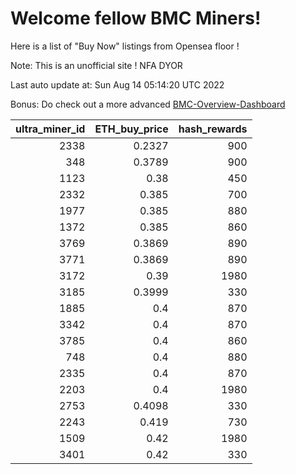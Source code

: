 # Welcome fellow BMC Miners!
Here is a list of "Buy Now" listings from Opensea floor !

Note: This is an unofficial site ! NFA DYOR

Last auto update at: Sun Aug 14 05:14:20 UTC 2022

Bonus: Do check out a more advanced [BMC-Overview-Dashboard](https://dune.com/defifunk/BMC-Overview-Dashboard)


|   ultra_miner_id |   ETH_buy_price |   hash_rewards |
|-----------------:|----------------:|---------------:|
|             2338 |          0.2327 |            900 |
|              348 |          0.3789 |            900 |
|             1123 |          0.38   |            450 |
|             2332 |          0.385  |            700 |
|             1977 |          0.385  |            880 |
|             1372 |          0.385  |            860 |
|             3769 |          0.3869 |            890 |
|             3771 |          0.3869 |            890 |
|             3172 |          0.39   |           1980 |
|             3185 |          0.3999 |            330 |
|             1885 |          0.4    |            870 |
|             3342 |          0.4    |            870 |
|             3785 |          0.4    |            860 |
|              748 |          0.4    |            880 |
|             2335 |          0.4    |            870 |
|             2203 |          0.4    |           1980 |
|             2753 |          0.4098 |            330 |
|             2243 |          0.419  |            730 |
|             1509 |          0.42   |           1980 |
|             3401 |          0.42   |            330 |